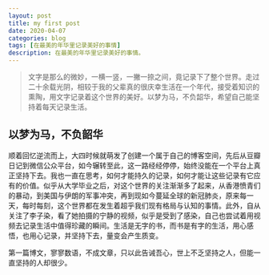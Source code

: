 ```yaml
---
layout: post
title: my first post
date: 2020-04-07
categories: blog
tags: [在最美的年华里记录美好的事情]
description: 在最美的年华里记录美好的事情。
---
```



>文字是那么的微妙，一横一竖，一撇一捺之间，竟记录下了整个世界。走过二十余载光阴，相较于我的父辈真的很庆幸生活在一个年代，接受着知识的熏陶，用文字记录着这个世界的美好。以梦为马，不负韶华，希望自己能坚持着每天记录生活。

## 以梦为马，不负韶华

顺着回忆逆流而上，大四时候就萌发了创建一个属于自己的博客空间，先后从豆瓣日记到微信公众平台，如今辗转至此，这一路经经停停，始终没能在一个平台上真正坚持下去。我也一直在思考，如何才能持久的记录，如何才能让这些记录有它应有的价值。似乎从大学毕业之后，对这个世界的关注渐渐多了起来，从香港愤青们的暴动，到美国与伊朗的军事冲突，再到现如今蔓延全球的新冠肺炎，原来每一天，每时每刻，这个世界都在发生着超乎我们现有格局与认知的事情。此外，自从关注了李子染，看了她拍摄的宁静的视频，似乎是受到了感染，自己也尝试着用视频去记录生活中值得珍藏的瞬间。生活是无字的书，而书是有字的生活，用心感悟，也用心记录，并坚持下去，量变会产生质变。

第一篇博文，寥寥数语，不成文章，只以此告诫吾心，世上不乏坚持之人，但能一直坚持的人却很少。













